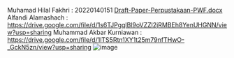 Muhamad Hilal Fakhri : 20220140151 [Draft-Paper-Perpustakaan-PWF.docx](https://github.com/user-attachments/files/21063485/Draft-Paper-Perpustakaan-PWF.docx)
Alfandi Alamashach : https://drive.google.com/file/d/1s6TJPgqlBl9oVZZl2jRMBEh8YenUHGNN/view?usp=sharing
Muhammad Akbar Kurniawan : https://drive.google.com/file/d/1lTS5Rtn1XY1t25m79nfTHwO-_GckN5zn/view?usp=sharing
![image](https://github.com/user-attachments/assets/380349c9-912c-4aaa-aafe-19686a691d96)

